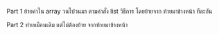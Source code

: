 Part 1 ย้ายค่าใน array วนไปวนมา ตามคำสั่ง list วิธีการ โดยย้ายจาก ท้ายมาข้างหน้า ทีละอัน


Part 2 ทำเหมือนเดิม แต่ไม่ต้องย้าย จากท้ายมาข้างหน้า



